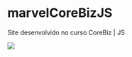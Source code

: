 # marvelCoreBizJS
Site desenvolvido no curso CoreBiz | JS

<img src="https://www.google.com/imgres?imgurl=https%3A%2F%2Fi0.wp.com%2Fwww.eldogomes.com.br%2Fwp-content%2Fuploads%2F2021%2F02%2Fmarcel.jpg%3Ffit%3D1200%252C675%26ssl%3D1&imgrefurl=https%3A%2F%2Fwww.eldogomes.com.br%2F7-lancamentos-da-marvel-para-2021-nos-cinemas%2F&tbnid=u1US3wumyDprFM&vet=12ahUKEwjUmdfv4ovvAhWGG7kGHVYLB_wQMygAegUIARCvAQ..i&docid=b9BJBmBS0h2VmM&w=1200&h=675&q=marvel&ved=2ahUKEwjUmdfv4ovvAhWGG7kGHVYLB_wQMygAegUIARCvAQ">
